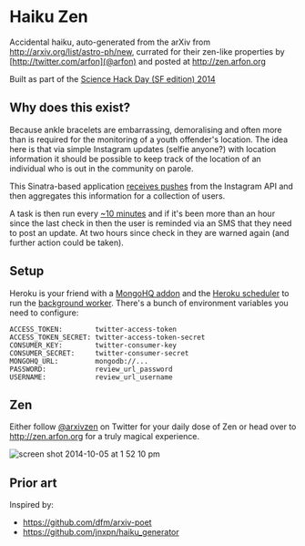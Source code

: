 Haiku Zen
======

Accidental haiku, auto-generated from the arXiv from http://arxiv.org/list/astro-ph/new, currated for their zen-like properties by [http://twitter.com/arfon](@arfon) and posted at http://zen.arfon.org


Built as part of the [Science Hack Day (SF edition) 2014](http://sf.sciencehackday.org/)

## Why does this exist?

Because ankle bracelets are embarrassing, demoralising and often more than is required for the monitoring of a youth offender's location. The idea here is that via simple Instagram updates (selfie anyone?) with location information it should be possible to keep track of the location of an individual who is out in the community on parole.

This Sinatra-based application [receives pushes](http://instagram.com/developer/realtime/) from the Instagram API and then aggregates this information for a collection of users. 

A task is then run every [~10 minutes](https://github.com/arfon/em-youth-api/blob/master/worker.rb) and if it's been more than an hour since the last check in then the user is reminded via an SMS that they need to post an update. At two hours since check in they are warned again (and further action could be taken).

## Setup

Heroku is your friend with a [MongoHQ addon](https://addons.heroku.com/mongohq) and the [Heroku scheduler](https://addons.heroku.com/scheduler) to run the [background worker](https://github.com/arfon/haiku/blob/master/runner.rb). There's a bunch of environment variables you need to configure:


```
ACCESS_TOKEN:        twitter-access-token
ACCESS_TOKEN_SECRET: twitter-access-token-secret
CONSUMER_KEY:        twitter-consumer-key
CONSUMER_SECRET:     twitter-consumer-secret
MONGOHQ_URL:         mongodb://...
PASSWORD:            review_url_password
USERNAME:            review_url_username
```

## Zen

Either follow [@arxivzen](http://twitter.com/arxivzen) on Twitter for your daily dose of Zen or head over to http://zen.arfon.org for a truly magical experience.

![screen shot 2014-10-05 at 1 52 10 pm](https://cloud.githubusercontent.com/assets/4483/4519933/88c0fc38-4cd1-11e4-85a7-e22d3396410d.png)


## Prior art

Inspired by: 

- https://github.com/dfm/arxiv-poet
- https://github.com/jnxpn/haiku_generator

